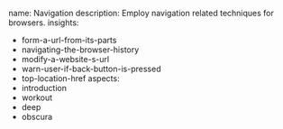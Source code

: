 name: Navigation
description: Employ navigation related techniques for browsers.
insights:
  - form-a-url-from-its-parts
  - navigating-the-browser-history
  - modify-a-website-s-url
  - warn-user-if-back-button-is-pressed
  - top-location-href
aspects:
  - introduction
  - workout
  - deep
  - obscura
 
